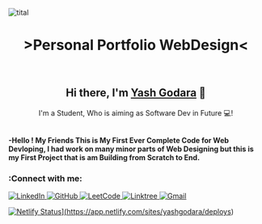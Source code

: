 ![tital](https://user-images.githubusercontent.com/91774226/187524251-4e29c2d5-c843-408a-8400-eca81df47948.png)



<h1 align="center">
  >Personal Portfolio WebDesign<
</h1>


<br>

<h2 align="center">
  Hi there, I'm <a href="https://www.linkedin.com/in/yash-godara-a91442246/" target="_blank" rel="noreferrer">Yash Godara</a> 👋
</h2>
<p align="center">
I'm a Student, Who is aiming as Software Dev in Future 💻!
</p>   

<br>

<b>
  -Hello ! My Friends This is My First Ever Complete Code for Web Devloping, I had work on many minor parts of Web Designing but this is my First Project that is am Building from Scratch to End.
</b>

<br>

<h3>
  <b>:Connect with me:</b>
</h3>
  
<a href="https://www.linkedin.com/in/yash-godara-a91442246/" target="_blank" rel="noreferrer">![LinkedIn](https://img.shields.io/badge/linkedin-%230077B5.svg?style=for-the-badge&logo=linkedin&logoColor=white) </a>
<a href="https://github.com/y17godara" target="_blank" rel="noreferrer">![GitHub](https://img.shields.io/badge/github-%23121011.svg?style=for-the-badge&logo=github&logoColor=white) </a>
<a href="https://leetcode.com/profile/" target="_blank" rel="noreferrer">![LeetCode](https://img.shields.io/badge/LeetCode-000000?style=for-the-badge&logo=LeetCode&logoColor=#d16c06) </a>
<a href="https://linktr.ee/yash17godara" target="_blank" rel="noreferrer">![Linktree](https://img.shields.io/badge/linktree-1de9b6?style=for-the-badge&logo=linktree&logoColor=white) </a>
<a href="yash17godara@gmail.com" target="_blank" rel="noreferrer">![Gmail](https://img.shields.io/badge/Gmail-D14836?style=for-the-badge&logo=gmail&logoColor=white) </a>


<a href="yash17godara@gmail.com" target="_blank" rel="noreferrer">![Netlify Status](https://api.netlify.com/api/v1/badges/01831e7a-bb9c-4e8f-9870-07a7c22d3ead/deploy-status)](https://app.netlify.com/sites/yashgodara/deploys)</a>

<br>
  
  
  
  
  







                                                                                                                           
